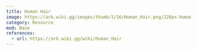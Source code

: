 ```yaml
---
title: Human Hair
image: https://ark.wiki.gg/images/thumb/1/16/Human_Hair.png/228px-Human_Hair.png
category: Resource
mod: Base
references:
  - url: https://ark.wiki.gg/wiki/Human_Hair
---
```

